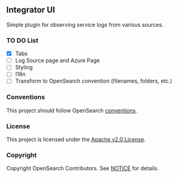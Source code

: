 ## Integrator UI

Simple plugin for observing service logs from various sources.

### TO DO List

- [x] Tabs
- [ ] Log Source page and Azure Page
- [ ] Styling
- [ ] I18n
- [ ] Transform to OpenSearch convention (filenames, folders, etc.)

### Conventions

This project should follow OpenSearch [conventions](https://github.com/opensearch-project/OpenSearch-Dashboards/blob/main/src/core/CONVENTIONS.md#plugin-structure).

### License

This project is licensed under the [Apache v2.0 License](LICENSE.txt).

### Copyright

Copyright OpenSearch Contributors. See [NOTICE](NOTICE.txt) for details.

